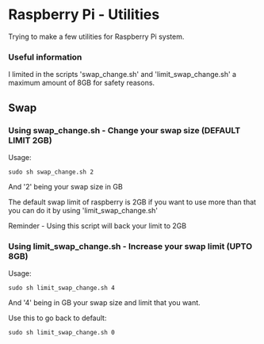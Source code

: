 # Raspberry Pi - Utilities

Trying to make a few utilities for Raspberry Pi system.

### Useful information 

I limited in the scripts 'swap_change.sh' and 'limit_swap_change.sh' a maximum amount of 8GB for safety reasons.

## Swap

### Using swap_change.sh - Change your swap size (DEFAULT LIMIT 2GB)

Usage:
```
sudo sh swap_change.sh 2 
```
And '2' being your swap size in GB

The default swap limit of raspberry is 2GB if you want to use more than that you can do it by using 'limit_swap_change.sh'

Reminder - Using this script will back your limit to 2GB

### Using limit_swap_change.sh - Increase your swap limit (UPTO 8GB)



Usage:
```
sudo sh limit_swap_change.sh 4
```
And '4' being in GB your swap size and limit that you want.

Use this to go back to default:
```
sudo sh limit_swap_change.sh 0
```
